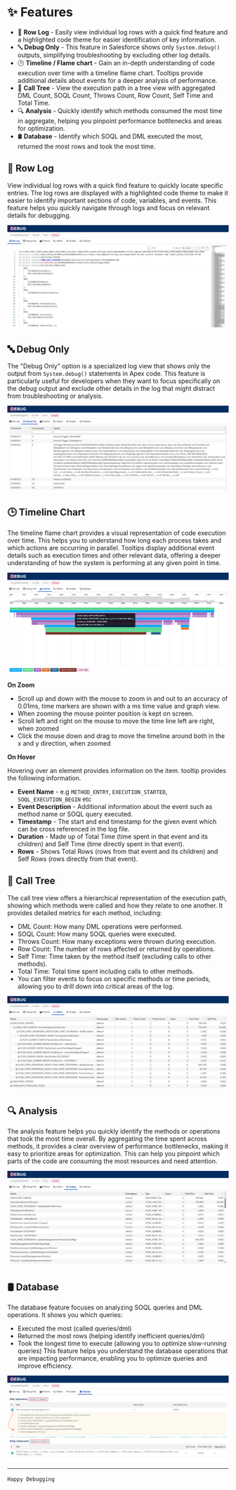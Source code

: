 # ✨ Features

- 📑 **Row Log** - Easily view individual log rows with a quick find feature and a highlighted code theme for easier identification of key information.
- 🔤 **Debug Only** - This feature in Salesforce shows only `System.debug()` outputs, simplifying troubleshooting by excluding other log details.
- 🕒 **Timeline / Flame chart** - Gain an in-depth understanding of code execution over time with a timeline flame chart. Tooltips provide additional details about events for a deeper analysis of performance.
- 🌳 **Call Tree** - View the execution path in a tree view with aggregated DML Count, SOQL Count, Throws Count, Row Count, Self Time and Total Time.
- 🔍 **Analysis** - Quickly identify which methods consumed the most time in aggregate, helping you pinpoint performance bottlenecks and areas for optimization.
- 🛢️ **Database** - Identify which SOQL and DML executed the most, returned the most rows and took the most time.


## 📑 Row Log

View individual log rows with a quick find feature to quickly locate specific entries. The log rows are displayed with a highlighted code theme to make it easier to identify important sections of code, variables, and events. This feature helps you quickly navigate through logs and focus on relevant details for debugging.

![Row Log View](./media/row-log.jpg)

## 🔤 Debug Only

The "Debug Only" option  is a specialized log view that shows only the output from `System.debug()` statements in Apex code. This feature is particularly useful for developers when they want to focus specifically on the debug output and exclude other details in the log that might distract from troubleshooting or analysis.

![Row Log View](./media/debug-only.jpg)

## 🕒 Timeline Chart

The timeline flame chart provides a visual representation of code execution over time. This helps you to understand how long each process takes and which actions are occurring in parallel. Tooltips display additional event details such as execution times and other relevant data, offering a deeper understanding of how the system is performing at any given point in time.

![Timeline View](./media/timeline.png)

**On Zoom**
- Scroll up and down with the mouse to zoom in and out to an accuracy of 0.01ms, time markers are shown with a ms time value and graph view.
- When zooming the mouse pointer position is kept on screen.
- Scroll left and right on the mouse to move the time line left are right, when zoomed
- Click the mouse down and drag to move the timeline around both in the x and y direction, when zoomed

**On Hover**

Hovering over an element provides information on the item. tooltip provides the following information.
- **Event Name** - e.g `METHOD_ENTRY`, `EXECUTION_STARTED`, `SOQL_EXECUTION_BEGIN` etc
- **Event Description** - Additional information about the event such as method name or SOQL query executed.
- **Timestamp** - The start and end timestamp for the given event which can be cross referenced in the log file.
- **Duration** - Made up of Total Time (time spent in that event and its children) and Self Time (time directly spent in that event).
- **Rows** - Shows Total Rows (rows from that event and its children) and Self Rows (rows directly from that event).

## 🌳 Call Tree 

The call tree view offers a hierarchical representation of the execution path, showing which methods were called and how they relate to one another. It provides detailed metrics for each method, including:

- DML Count: How many DML operations were performed.
- SOQL Count: How many SOQL queries were executed.
- Throws Count: How many exceptions were thrown during execution.
- Row Count: The number of rows affected or returned by operations.
- Self Time: Time taken by the method itself (excluding calls to other methods).
- Total Time: Total time spent including calls to other methods.
- You can filter events to focus on specific methods or time periods, allowing you to drill down into critical areas of the log.

![Calltree View](./media/calltree.jpg)

## 🔍 Analysis

The analysis feature helps you quickly identify the methods or operations that took the most time overall. By aggregating the time spent across methods, it provides a clear overview of performance bottlenecks, making it easy to prioritize areas for optimization. This can help you pinpoint which parts of the code are consuming the most resources and need attention.

![Analysis View](./media/analysis.jpg)

## 🛢️ Database 

The database feature focuses on analyzing SOQL queries and DML operations. It shows you which queries:

- Executed the most (called queries/dml)
- Returned the most rows (helping identify inefficient queries/dml)
- Took the longest time to execute (allowing you to optimize slow-running queries) This feature helps you understand the database operations that are impacting performance, enabling you to optimize queries and improve efficiency.

![Database View](./media/database.jpg)

---

`Happy Debugging`

 
